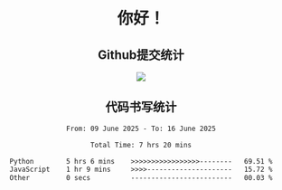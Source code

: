 <div align="center">
<h1>你好！</h1>

<h2>Github提交统计</h2>
<a href="https://github.com/ikun0014">
    <img src="https://github-readme-stats.vercel.app/api?username=ikun0014&include_all_commits=true&count_private=true&locale=cn&show_icons=true&bg_color=0,EC6C6C,FFD479,FFFC79,73FA79,73FDFF,D783FF"/>
  </a>
</div>

<div align="center">
<h2>代码书写统计</h2>
  
<!--START_SECTION:waka-->

```txt
From: 09 June 2025 - To: 16 June 2025

Total Time: 7 hrs 20 mins

Python        5 hrs 6 mins    >>>>>>>>>>>>>>>>>--------   69.51 %
JavaScript    1 hr 9 mins     >>>>---------------------   15.72 %
Other         0 secs          -------------------------   00.03 %
```

<!--END_SECTION:waka-->

</div>
